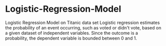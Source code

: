# Logistic-Regression-Model
Logistic Regression Model on Titanic data set
Logistic regression estimates the probability of an event occurring, such as voted or didn't vote, based on a given dataset of independent variables. Since the outcome is a probability, the dependent variable is bounded between 0 and 1.
